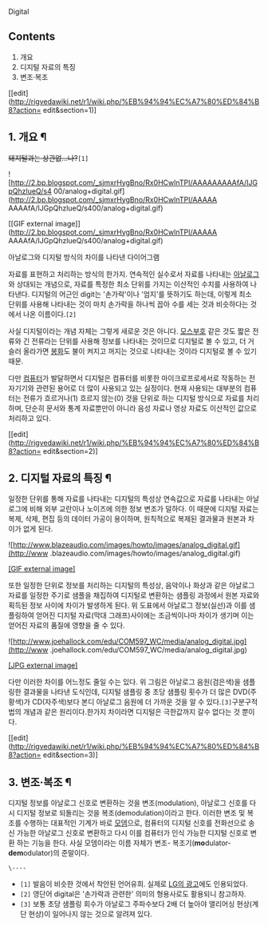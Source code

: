 Digital  

## Contents

    

1. 개요 
2. 디지털 자료의 특징 
3. 변조·복조 

[[edit](http://rigvedawiki.net/r1/wiki.php/%EB%94%94%EC%A7%80%ED%84%B8?action=
edit&section=1)]

## 1. 개요 ¶

<del>돼지털과는 상관없…나?</del>`[1]`

  

![http://2.bp.blogspot.com/_sjmxrHygBno/Rx0HCwlnTPI/AAAAAAAAAfA/IJGpQhzlueQ/s4
00/analog+digital.gif](http://2.bp.blogspot.com/_sjmxrHygBno/Rx0HCwlnTPI/AAAAA
AAAAfA/IJGpQhzlueQ/s400/analog+digital.gif)

[[GIF external image]](http://2.bp.blogspot.com/_sjmxrHygBno/Rx0HCwlnTPI/AAAAA
AAAAfA/IJGpQhzlueQ/s400/analog+digital.gif)

  
아날로그와 디지털 방식의 차이를 나타낸 다이어그램

  

자료를 표현하고 처리하는 방식의 한가지. 연속적인 실수로서 자료를 나타내는
[아날로그](%EC%95%84%EB%82%A0%EB%A1%9C%EA%B7%B8.md)와 상대되는 개념으로, 자료를 특정한 최소 단위를
가지는 이산적인 수치를 사용하여 나타낸다. 디지털의 어근인 digit는 '손가락'이나 '엄지'를 뜻하기도 하는데, 이렇게 최소 단위를 사용해
나타내는 것이 마치 손가락을 하나씩 꼽아 수를 세는 것과 비슷하다는 것에서 나온 이름이다.`[2]`

  

사실 디지털이라는 개념 자체는 그렇게 새로운 것은 아니다. [모스부호](%EB%AA%A8%EC%8A%A4%20%EB%B6%80%ED%98%B8.md) 같은 것도 짧은 전류와 긴 전류라는 단위를 사용해
정보를 나타내는 것이므로 디지털로 볼 수 있고, 더 거슬러 올라가면 [봉화](%EB%B4%89%ED%99%94.md)도 불이 켜지고
꺼지는 것으로 나타내는 것이라 디지털로 볼 수 있기 때문.

  

다만 [컴퓨터](%EC%BB%B4%ED%93%A8%ED%84%B0.md)가 발달하면서 디지털은 컴퓨터를 비롯한 마이크로프로세서로
작동하는 전자기기와 관련된 용어로 더 많이 사용되고 있는 실정이다. 현재 사용되는 대부분의 컴퓨터는 전류가 흐르거나(1) 흐르지 않는(0)
것을 단위로 하는 디지털 방식으로 자료를 처리하며, 단순히 문서와 통계 자료뿐만이 아니라 음성 자료나 영상 자료도 이산적인 값으로 처리하고
있다.

  

[[edit](http://rigvedawiki.net/r1/wiki.php/%EB%94%94%EC%A7%80%ED%84%B8?action=
edit&section=2)]

## 2. 디지털 자료의 특징 ¶

일정한 단위를 통해 자료를 나타내는 디지털의 특성상 연속값으로 자료를 나타내는 아날로그에 비해 외부 교란이나 노이즈에 의한 정보 변조가
덜하다. 이 때문에 디지털 자료는 복제, 삭제, 편집 등의 데이터 가공이 용이하며, 원칙적으로 복제된 결과물과 원본과 차이가 없게 된다.

  

![http://www.blazeaudio.com/images/howto/images/analog_digital.gif](http://www
.blazeaudio.com/images/howto/images/analog_digital.gif)

[[GIF external
image]](http://www.blazeaudio.com/images/howto/images/analog_digital.gif)

  
또한 일정한 단위로 정보를 처리하는 디지털의 특성상, 음악이나 화상과 같은 아날로그 자료를 일정한 주기로 샘플을 채집하여 디지털로 변환하는
샘플링 과정에서 원본 자료와 획득된 정보 사이에 차이가 발생하게 된다. 위 도표에서 아날로그 정보(실선)과 이를 샘플링하여 얻어진 디지털
자료(막대 그래프)사이에는 조금씩이나마 차이가 생기며 이는 얻어진 자료의 품질에 영향을 줄 수 있다.

  

![http://www.joehallock.com/edu/COM597_WC/media/analog_digital.jpg](http://www
.joehallock.com/edu/COM597_WC/media/analog_digital.jpg)

[[JPG external
image]](http://www.joehallock.com/edu/COM597_WC/media/analog_digital.jpg)

  
다만 이러한 차이를 어느정도 줄일 수는 있다. 위 그림은 아날로그 음원(검은색)을 샘플링한 결과물을 나타낸 도식인데, 디지털 샘플링 중 초당
샘플링 횟수가 더 많은 DVD(주황색)가 CD(자주색)보다 본디 아날로그 음원에 더 가까운 것을 알 수 있다.`[3]`구분구적법의 개념과
같은 원리이다.한가지 차이라면 디지털은 극한값까지 갈수 없다는 것 뿐이다.

  

[[edit](http://rigvedawiki.net/r1/wiki.php/%EB%94%94%EC%A7%80%ED%84%B8?action=
edit&section=3)]

## 3. 변조·복조 ¶

디지털 정보를 아날로그 신호로 변환하는 것을 변조(modulation), 아날로그 신호를 다시 디지털 정보로 되돌리는 것을
복조(demodulation)이라고 한다. 이러한 변조 및 복조를 수행하는 대표적인 기계가 바로
[모뎀](%EB%AA%A8%EB%8E%80.md)으로, 컴퓨터의 디지털 신호를 전화선으로 송신 가능한 아날로그 신호로 변환하고 다시
이를 컴퓨터가 인식 가능한 디지털 신호로 변환 하는 기능을 한다. 사실 모뎀이라는 이름 자체가 변조-
복조기(**mo**dulator-**dem**odulator)의 준말이다.

`\----`

  * `[1]` 발음이 비슷한 것에서 착안된 언어유희. 실제로 [LG의 광고](http://m.youtube.com/watch?v=Nl4vDfum3Q4)에도 인용되었다.
  * `[2]` 영단어 digital은 '손가락과 관련한' 의미의 형용사로도 활용되니 참고하자.
  * `[3]` 보통 초당 샘플링 회수가 아날로그 주파수보다 2배 더 높아야 앨리어싱 현상(계단 현상)이 일어나지 않는 것으로 알려져 있다.

